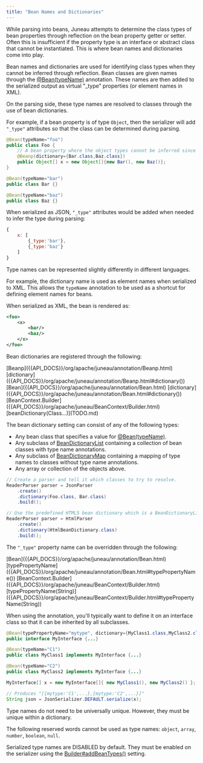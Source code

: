 ```yaml
---
title: "Bean Names and Dictionaries"
---
```


While parsing into beans, Juneau attempts to determine the class types of bean properties through reflection on the bean property getter or setter.
Often this is insufficient if the property type is an interface or abstract class that cannot be instantiated.
This is where bean names and dictionaries come into play.

Bean names and dictionaries are used for identifying class types when they cannot be inferred through reflection.
Bean classes are given names through the [@Bean(typeName)]({{API_DOCS}}/org/apache/juneau/annotation/Bean.html#typeName()) annotation.
These names are then added to the serialized output as virtual "_type" properties (or element names in XML).

On the parsing side, these type names are resolved to classes through the use of bean dictionaries.

For example, if a bean property is of type `Object`, then the serializer will add `"_type"` attributes so that the class can be determined during parsing.

```java
@Bean(typeName="foo")
public class Foo {
    // A bean property where the object types cannot be inferred since it's an Object[].
    @Beanp(dictionary={Bar.class,Baz.class})
    public Object[] x = new Object[]{new Bar(), new Baz()};
}

@Bean(typeName="bar")
public class Bar {}

@Bean(typeName="baz")
public class Baz {}
```

When serialized as JSON, `"_type"` attributes would be added when needed to infer the type during parsing:

```js
{
    x: [
        {_type:'bar'},
        {_type:'baz'}
    ]
}
```

Type names can be represented slightly differently in different languages.

For example, the dictionary name is used as element names when serialized to XML.
This allows the `typeName` annotation to be used as a shortcut for defining element names for beans.

When serialized as XML, the bean is rendered as:

```xml
<foo>
    <x>
        <bar/>
        <baz/>
    </x>
</foo>
```

Bean dictionaries are registered through the following:

<tree>
<java-annotation>[Beanp]({{API_DOCS}}/org/apache/juneau/annotation/Beanp.html)</java-annotation>
<node-1><java-method-annotation>[dictionary]({{API_DOCS}}/org/apache/juneau/annotation/Beanp.html#dictionary())</java-method-annotation></node-1>
<java-annotation>[Bean]({{API_DOCS}}/org/apache/juneau/annotation/Bean.html)</java-annotation>
<node-1><java-method-annotation>[dictionary]({{API_DOCS}}/org/apache/juneau/annotation/Bean.html#dictionary())</java-method-annotation></node-1>
<java-class>[BeanContext.Builder]({{API_DOCS}}/org/apache/juneau/BeanContext/Builder.html)</java-class>
<node-1><java-method>[beanDictionary(Class...)](TODO.md)</java-method></node-1>
</tree>

The bean dictionary setting can consist of any of the following types:

- Any bean class that specifies a value for [@Bean(typeName)]({{API_DOCS}}/org/apache/juneau/annotation/Bean.html#typeName()).
- Any subclass of [BeanDictionaryList]({{API_DOCS}}/org/apache/juneau/BeanDictionaryList.html) containing a collection of bean classes with type name annotations.
- Any subclass of [BeanDictionaryMap]({{API_DOCS}}/org/apache/juneau/BeanDictionaryMap.html) containing a mapping of type names to classes without type name annotations.
- Any array or collection of the objects above.

```java
// Create a parser and tell it which classes to try to resolve.
ReaderParser parser = JsonParser
    .create()
    .dictionary(Foo.class, Bar.class)
    .build();

// Use the predefined HTML5 bean dictionary which is a BeanDictionaryList.
ReaderParser parser = HtmlParser
    .create()
    .dictionary(HtmlBeanDictionary.class)
    .build();
```

The `"_type"` property name can be overridden through the following:

<tree>
<java-annotation>[Bean]({{API_DOCS}}/org/apache/juneau/annotation/Bean.html)</java-annotation>
<node-1><java-method>[typePropertyName]({{API_DOCS}}/org/apache/juneau/annotation/Bean.html#typePropertyName())</java-method></node-1>
<java-class>[BeanContext.Builder]({{API_DOCS}}/org/apache/juneau/BeanContext/Builder.html)</java-class>
<node-1><java-method>[typePropertyName(String)]({{API_DOCS}}/org/apache/juneau/BeanContext/Builder.html#typePropertyName(String))</java-method></node-1>
</tree>

When using the annotation, you'll typically want to define it on an interface class so that it can be inherited by all subclasses.

```java
@Bean(typePropertyName="mytype", dictionary={MyClass1.class,MyClass2.class})
public interface MyInterface {...}

@Bean(typeName="C1")
public class MyClass1 implements MyInterface {...}

@Bean(typeName="C2")
public class MyClass2 implements MyInterface {...}

MyInterface[] x = new MyInterface[]{ new MyClass1(), new MyClass2() };

// Produces "[{mytype:'C1',...},{mytype:'C2',...}]"
String json = JsonSerializer.DEFAULT.serialize(x);
```

Type names do not need to be universally unique.
However, they must be unique within a dictionary.

The following reserved words cannot be used as type names: `object`, `array`, `number`, `boolean`, `null`.

Serialized type names are DISABLED by default.
They must be enabled on the serializer using the [Builder#addBeanTypes()]({{API_DOCS}}/org/apache/juneau/serializer/Serializer/Builder.html#addBeanTypes()) setting.
